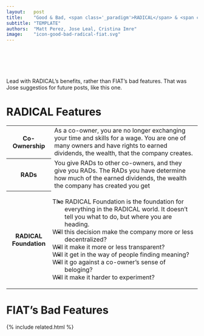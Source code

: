 ```yaml
---
layout:   post
title:    "Good & Bad, <span class='_paradigm'>RADICAL</span> & <span class='_paradigm'>FIAT</span>"
subtitle: "TEMPLATE"
authors:  "Matt Perez, Jose Leal, Cristina Imre"
image:    "icon-good-bad-radical-fiat.svg"
---
```


<div style="display:none;">
 <p>Lead with <span class='_paradigm'>RADICAL</span>&rsquo;s benefits, rather than <span class='_paradigm'>FIAT</span>&rsquo;s bad features.</p>
</div>

<h1>&nbsp;</h1>
 <p>Lead with <span class='_paradigm'>RADICAL</span>&rsquo;s benefits, rather than <span class='_paradigm'>FIAT</span>&rsquo;s bad features. That was Jose suggestios for future posts, like this one.</p>

<h1><span class='_paradigm'>RADICAL</span> Features</h1>
 <div class="_center">
  <table class="_background">
   <tr>
    <th>Co-Ownership</th>
    <td>As a co-owner, you are no longer exchanging your time and skills for a wage. You are one of many owners and have rights to earned dividends, the wealth, that the company creates.</td>
   </tr>
   <tr>
    <th><span class='_paradigm'>RAD</span>s</th>
    <td>You give <span class='_paradigm'>RAD</span>s to other co-owners, and they give you <span class='_paradigm'>RAD</span>s. The <span class='_paradigm'>RAD</span>s you have determine how much of the earned dividends, the wealth the company has created you get</td>
   </tr>
   <tr>
    <th><span class='_paradigm'>RADICAL Foundation</span></th>
    <td>
     <ul style="text-indent:-2.0em; ">
      <li>The <span class='_paradigm'>RADICAL Foundation</span> is the foundation for everything in the <span class='_paradigm'>RADICAL</span> world. It doesn&rsquo;t tell you what to do, but where you are heading.</li>
      <li>Will this decision make the company more or less decentralized?</li>
      <li>Will it make it more or less transparent?</li>
      <li>Will it get in the way of people finding meaning?</li>
      <li>Will it go against a co-owner&rsquo;s sense of beloging?</li>
      <li>Will it make it harder to experiment?</li>
     </ul>
    </td>
   </tr>
  </table>
 </div>

<h1><span class='_paradigm'>FIAT</span>&rsquo;s Bad Features</h1>


{% include related.html %}